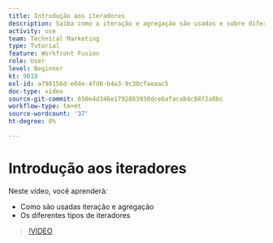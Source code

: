 ```yaml
---
title: Introdução aos iteradores
description: Saiba como a iteração e agregação são usadas e sobre diferentes tipos de iteradores em [!DNL Adobe Workfront Fusion].
activity: use
team: Technical Marketing
type: Tutorial
feature: Workfront Fusion
role: User
level: Beginner
kt: 9018
exl-id: a790156d-e04e-4fd0-b4a3-9c30cfaeaac5
doc-type: video
source-git-commit: 650e4d346e1792863930dcebafacab4c88f2a8bc
workflow-type: tm+mt
source-wordcount: '37'
ht-degree: 0%

---
```


# Introdução aos iteradores

Neste vídeo, você aprenderá:

* Como são usadas iteração e agregação
* Os diferentes tipos de iteradores

>[!VIDEO](https://video.tv.adobe.com/v/335277/?quality=12&learn=on)
